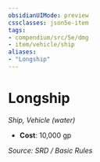 ```yaml
---
obsidianUIMode: preview
cssclasses: json5e-item
tags:
- compendium/src/5e/dmg
- item/vehicle/ship
aliases: 
- "Longship"
---
```

# Longship
*Ship, Vehicle (water)*  

- **Cost**: 10,000 gp

*Source: SRD / Basic Rules*